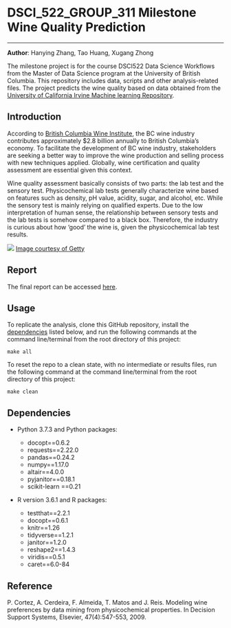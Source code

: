 # DSCI_522_GROUP_311 Milestone Wine Quality Prediction
-------------
**Author**: Hanying Zhang, Tao Huang, Xugang Zhong

The milestone project is for the course DSCI522 Data Science Workflows from the Master of Data Science program at the University of British Columbia. This repository includes data, scripts and other analysis-related files. The project predicts the wine quality based on data obtained from the [University of California Irvine Machine learning Repository](http://archive.ics.uci.edu/ml/datasets/Wine+Quality). 

## Introduction

According to [British Columbia Wine Institute](https://winebc.com/industry/media/quick-facts/), the BC wine industry contributes approximately $2.8 billion annually to British Columbia’s economy. To facilitate the development of BC wine industry, stakeholders are seeking a better way to improve the wine production and selling process with new techniques applied. Globally, wine certification and quality assessment are essential given this context. 

Wine quality assessment basically consists of two parts: the lab test and the sensory test. Physicochemical lab tests generally characterize wine based on features such as density, pH value, acidity, sugar, and alcohol, etc. While the sensory test is mainly relying on qualified experts. Due to the low interpretation of human sense, the relationship between sensory tests and the lab tests is somehow compared to a black box. Therefore, the industry is curious about how ‘good’ the wine is, given the physicochemical lab test results. 


![](https://253qv1sx4ey389p9wtpp9sj0-wpengine.netdna-ssl.com/wp-content/uploads/2019/02/Wine_Cert_Programs_GettyImages_636693944_1920x1280.jpg)
[Image courtesy of Getty](https://253qv1sx4ey389p9wtpp9sj0-wpengine.netdna-ssl.com/wp-content/uploads/2019/02/Wine_Cert_Programs_GettyImages_636693944_1920x1280.jpg)


## Report

The final report can be accessed [here](doc/report.md).

## Usage

To replicate the analysis, clone this GitHub repository, install the [dependencies](#dependencies) listed below, and run the following commands at the command line/terminal from the root directory of this project:
```
make all
```
To reset the repo to a clean state, with no intermediate or results
files, run the following command at the command line/terminal from the
root directory of this project: 
```
make clean
```

## Dependencies

- Python 3.7.3 and Python packages:
  - docopt==0.6.2
  - requests==2.22.0
  - pandas==0.24.2
  - numpy==1.17.0
  - altair==4.0.0
  - pyjanitor==0.18.1
  - scikit-learn ==0.21

- R version 3.6.1 and R packages:
  - testthat==2.2.1
  - docopt==0.6.1
  - knitr==1.26
  - tidyverse==1.2.1
  - janitor==1.2.0
  - reshape2==1.4.3
  - viridis==0.5.1
  - caret==6.0-84


## Reference

P. Cortez, A. Cerdeira, F. Almeida, T. Matos and J. Reis. Modeling wine preferences by data mining from physicochemical properties. In Decision Support Systems, Elsevier, 47(4):547-553, 2009. 
